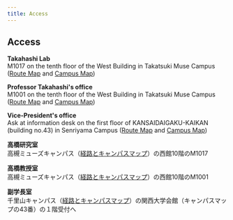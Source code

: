 ```yaml
---
title: Access
---
```

## Access
<i class="fas fa-caret-square-right"></i> **Takahashi Lab**<br>
M1017 on the tenth floor of the West Building in Takatsuki Muse Campus
([Route Map](http://www.kansai-u.ac.jp/English/about_ku/location_muse.html) and [Campus Map](http://www.kansai-u.ac.jp/English/about_ku/muse_map.html#map))

<i class="fas fa-caret-square-right"></i> **Professor Takahashi's office**<br>
M1001 on the tenth floor of the West Building in Takatsuki Muse Campus
([Route Map](http://www.kansai-u.ac.jp/English/about_ku/location_muse.html) and [Campus Map](http://www.kansai-u.ac.jp/English/about_ku/muse_map.html#map))

<i class="fas fa-caret-square-right"></i> **Vice-President's office**<br>
Ask at information desk on the first floor of KANSAIDAIGAKU-KAIKAN (building no.43) in Senriyama Campus
([Route Map](http://www.kansai-u.ac.jp/English/about_ku/location_senri.html) and [Campus Map](http://www.kansai-u.ac.jp/English/about_ku/senri_map.html#map))

<i class="fas fa-caret-square-right"></i> **高橋研究室**<br>
高槻ミューズキャンパス（[経路とキャンパスマップ](https://www.kansai-u.ac.jp/ja/about/campus/#takatsukimuse)）の西館10階のM1017

<i class="fas fa-caret-square-right"></i> **高橋教授室**<br>
高槻ミューズキャンパス（[経路とキャンパスマップ](https://www.kansai-u.ac.jp/ja/about/campus/#takatsukimuse)）の西館10階のM1001

<i class="fas fa-caret-square-right"></i> **副学長室**<br>
千里山キャンパス（[経路とキャンパスマップ](https://www.kansai-u.ac.jp/ja/about/campus/#senriyama)）の関西大学会館（キャンパスマップの43番）の１階受付へ
